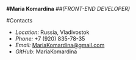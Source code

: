 **#Maria Komardina**
*##(FRONT-END DEVELOPER)*


#Contacts

- *Location:* Russia, Vladivostok
- *Phone:* +7 (920) 835-78-35
- *Email:* MariaKomardina@gmail.com
- *GitHub:* MariaKomardina


